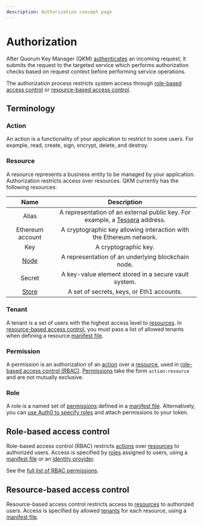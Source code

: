 ```yaml
---
description: Authorization concept page
---
```


# Authorization

After Quorum Key Manager (QKM) [authenticates](Authentication.md) an incoming request, it submits the request to the
targeted service which performs authorization checks based on request context before performing service operations.

The authorization process restricts system access through [role-based access control](#role-based-access-control)
or [resource-based access control](#resource-based-access-control).

## Terminology

### Action

An action is a functionality of your application to restrict to some users.
For example, read, create, sign, encrypt, delete, and destroy.

### Resource

A resource represents a business entity to be managed by your application.
Authorization restricts access over resources.
QKM currently has the following resources:

| Name               | Description                                                         |
| :----------------: | :-----------------------------------------------------------------: |
| Alias              | A representation of an external public key. For example, a [Tessera](https://docs.tessera.consensys.net/en/stable/) address. |
| Ethereum account   | A cryptographic key allowing interaction with the Ethereum network. |
| Key                | A cryptographic key.                                                |
| [Node](Nodes.md)   | A representation of an underlying blockchain node.                  |
| Secret             | A key-value element stored in a secure vault system.                |
| [Store](Stores.md) | A set of secrets, keys, or Eth1 accounts.                           |

### Tenant

A tenant is a set of users with the highest access level to [resources](#resource).
In [resource-based access control](#resource-based-access-control), you must pass a list of allowed tenants when defining a
resource [manifest file](../HowTo/Use-Manifest-File/Overview.md).

### Permission

A permission is an authorization of an [action](#action) over a [resource](#resource), used in
[role-based access control (RBAC)](#role-based-access-control).
[Permissions](../Reference/RBAC-Permissions.md) take the form `action:resource` and are not mutually exclusive.

### Role

A role is a named set of [permissions](#permission) defined in a [manifest file](../HowTo/Use-Manifest-File/Role.md).
Alternatively, you can [use Auth0 to specify roles](https://auth0.com/docs/authorization/rbac/roles/create-roles) and
attach permissions to your token.

## Role-based access control

Role-based access control (RBAC) restricts [actions](#action) over [resources](#resource) to authorized users.
Access is specified by [roles](#role) assigned to users, using a [manifest file](../HowTo/Use-Manifest-File/Role.md) or
an [identity provider](https://auth0.com/docs/authorization/rbac/roles/create-roles).

See the [full list of RBAC permissions](../Reference/RBAC-Permissions.md).

## Resource-based access control

Resource-based access control restricts access to [resources](#resource) to authorized users.
Access is specified by allowed [tenants](#tenant) for each resource, using a [manifest file](../HowTo/Use-Manifest-File/Overview.md).
